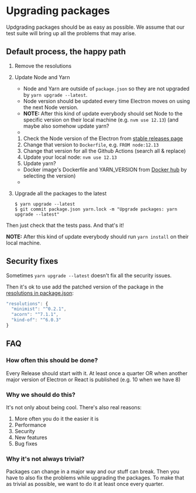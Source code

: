 # Upgrading packages

Updgrading packages should be as easy as possible. We assume that our test suite will bring up all the problems that may arise.

## Default process, the happy path

1. Remove the resolutions

1. Update Node and Yarn
    * Node and Yarn are outside of `package.json` so they are not upgraded by `yarn upgrade --latest`.
    * Node version should be updated every time Electron moves on using the next Node version.
    * **NOTE:** After this kind of update everybody should set Node to the specific version on their local machine (e.g. `nvm use 12.13`) (and maybe also somehow update yarn?
    *
    1. Check the Node version of the Electron from [stable releases page](https://www.electronjs.org/releases/stable)
    1. Change that version to `Dockerfile`, e.g. `FROM node:12.13`
    1. Change that version for all the Github Actions (search all & replace)
    1. Update your local node: `nvm use 12.13`
    1. Update yarn?
      * Docker image's Dockerfile and YARN_VERSION from [Docker hub](https://hub.docker.com/_/node/) by selecting the version)
      *
1. Upgrade all the packages to the latest

    ```shell
    $ yarn upgrade --latest
    $ git commit package.json yarn.lock -m "Upgrade packages: yarn upgrade --latest"
    ```

Then just check that the tests pass. And that's it!

**NOTE:** After this kind of update everybody should run `yarn install` on their local machine.

## Security fixes

Sometimes `yarn upgrade --latest` doesn't fix all the security issues.

Then it's ok to use add the patched version of the package in the [resolutions in package.json](https://classic.yarnpkg.com/en/docs/selective-version-resolutions/):

```js
"resolutions": {
  "minimist": "^0.2.1",
  "acorn": "^7.1.1",
  "kind-of": "^6.0.3"
}
```

## FAQ

### How often this should be done?

Every Release should start with it. At least once a quarter OR when another major version of Electron or React is published (e.g. 10 when we have 8)

### Why we should do this?

It's not only about being cool. There's also real reasons:

1. More often you do it the easier it is
1. Performance
1. Security
1. New features
1. Bug fixes

### Why it's not always trivial?

Packages can change in a major way and our stuff can break. Then you have to also fix the problems while upgrading the packages. To make that as trivial as possible, we want to do it at least once every quarter.

